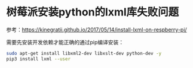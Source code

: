 # 树莓派安装python的lxml库失败问题

参考：https://kinegratii.github.io/2017/05/14/install-lxml-on-respberry-pi/

需要先安装开发依赖才能正确的通过pip编译安装：
```sh
sudo apt-get install libxml2-dev libxslt-dev python-dev -y
pip3 install lxml --user
```
